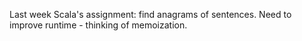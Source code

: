 
Last week Scala's assignment: find anagrams of sentences. Need to improve runtime - thinking of memoization.
